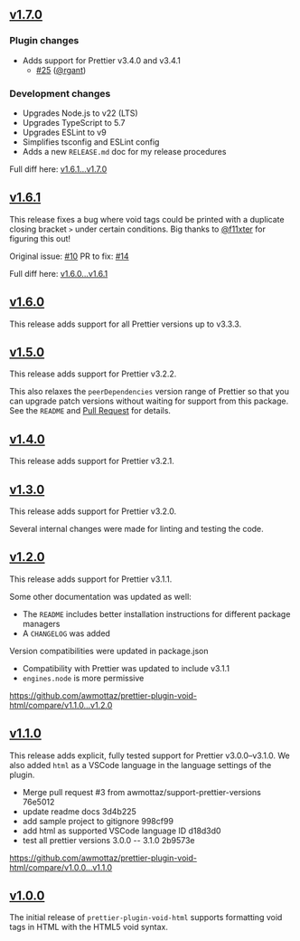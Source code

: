 ## [v1.7.0](https://github.com/awmottaz/prettier-plugin-void-html/releases/tag/v1.7.0)

### Plugin changes

- Adds support for Prettier v3.4.0 and v3.4.1
  - [#25](https://github.com/awmottaz/prettier-plugin-void-html/pull/25) ([@rgant](https://github.com/rgant))

### Development changes

- Upgrades Node.js to v22 (LTS)
- Upgrades TypeScript to 5.7
- Upgrades ESLint to v9
- Simplifies tsconfig and ESLint config
- Adds a new `RELEASE.md` doc for my release procedures

Full diff here: [v1.6.1...v1.7.0](https://github.com/awmottaz/prettier-plugin-void-html/compare/v1.6.1...v1.7.0)

## [v1.6.1](https://github.com/awmottaz/prettier-plugin-void-html/releases/tag/v1.6.1)

This release fixes a bug where void tags could be printed with a duplicate closing bracket `>` under certain conditions. Big thanks to [@f11xter](https://github.com/f11xter) for figuring this out!

Original issue: [#10](https://github.com/awmottaz/prettier-plugin-void-html/issues/10)
PR to fix: [#14](https://github.com/awmottaz/prettier-plugin-void-html/pull/14)

Full diff here: [v1.6.0...v1.6.1](https://github.com/awmottaz/prettier-plugin-void-html/compare/v1.6.0...v1.6.1)

## [v1.6.0](https://github.com/awmottaz/prettier-plugin-void-html/releases/tag/v1.6.0)

This release adds support for all Prettier versions up to v3.3.3.

## [v1.5.0](https://github.com/awmottaz/prettier-plugin-void-html/releases/tag/v1.5.0)

This release adds support for Prettier v3.2.2.

This also relaxes the `peerDependencies` version range of Prettier so that you can upgrade patch versions without waiting for support from this package. See the `README` and [Pull Request](https://github.com/awmottaz/prettier-plugin-void-html/pull/13) for details.

## [v1.4.0](https://github.com/awmottaz/prettier-plugin-void-html/releases/tag/v1.4.0)

This release adds support for Prettier v3.2.1.

## [v1.3.0](https://github.com/awmottaz/prettier-plugin-void-html/releases/tag/v1.3.0)

This release adds support for Prettier v3.2.0.

Several internal changes were made for linting and testing the code.

## [v1.2.0](https://github.com/awmottaz/prettier-plugin-void-html/releases/tag/v1.2.0)

This release adds support for Prettier v3.1.1.

Some other documentation was updated as well:

- The `README` includes better installation instructions for different package managers
- A `CHANGELOG` was added

Version compatibilities were updated in package.json

- Compatibility with Prettier was updated to include v3.1.1
- `engines.node` is more permissive

https://github.com/awmottaz/prettier-plugin-void-html/compare/v1.1.0...v1.2.0

## [v1.1.0](https://github.com/awmottaz/prettier-plugin-void-html/releases/tag/v1.1.0)

This release adds explicit, fully tested support for Prettier v3.0.0–v3.1.0. We also added `html` as a VSCode language in the language settings of the plugin.

- Merge pull request #3 from awmottaz/support-prettier-versions 76e5012
- update readme docs 3d4b225
- add sample project to gitignore 998cf99
- add html as supported VSCode language ID d18d3d0
- test all prettier versions 3.0.0 -- 3.1.0 2b9573e

https://github.com/awmottaz/prettier-plugin-void-html/compare/v1.0.0...v1.1.0

## [v1.0.0](https://github.com/awmottaz/prettier-plugin-void-html/releases/tag/v1.0.0)

The initial release of `prettier-plugin-void-html` supports formatting void tags in HTML with the HTML5 void syntax.
